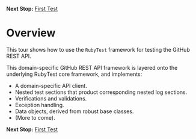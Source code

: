 <!--- GENERATED FILE, DO NOT EDIT --->
**Next Stop:** [First Test](./First.md#first-test)


# Overview

This tour shows how to use the `RubyTest` framework for testing the GitHub REST API.

This domain-specific GitHub REST API framework is layered onto the underlying RubyTest core framework, and implements:

- A domain-specific API client.
- Nested test sections that product corresponding nested log sections.
- Verifications and validations.
- Exception handling.
- Data objects, derived from robust base classes.
- (More to come).

**Next Stop:** [First Test](./First.md#first-test)

